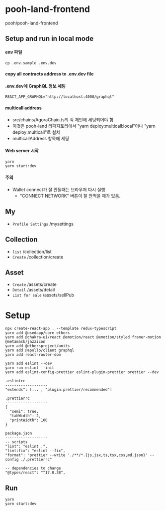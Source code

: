 # pooh-land-frontend

pooh/pooh-land-frontend

## Setup and run in local mode
#### env 파일 
```
cp .env.sample .env.dev
```
#### copy all contracts address to .env.dev file

#### .env.dev에 GraphQL 정보 세팅
```
REACT_APP_GRAPHQL="http://localhost:4000/graphql"
```

#### multicall address
- src/chains/AgoraChain.ts의 각 체인에 세팅되어야 함.
- 이것은 pooh-land 리파지토리에서 "yarn deploy:multicall:local"이나 "yarn deploy:multicall"로 설치
- multicallAddress 항목에 세팅

#### Web server 시작
```
yarn 
yarn start:dev
```

#### 주의
- Wallet connect가 잘 안될때는 브라우저 다시 실행
  - "CONNECT NETWORK" 버튼이 잘 안먹을 때가 있음.


## My

- `Profile Settings` /mysettings

## Collection

- `list` /collection/list
- `Create` /collection/create

## Asset

- `Create` /assets/create
- `Detail` /assets/detail
- `List for sale` /assets/sellPub

# Setup

```
npx create-react-app . --template redux-typescript
yarn add @usedapp/core ethers
yarn add @chakra-ui/react @emotion/react @emotion/styled framer-motion @metamask/jazzicon
yarn add @ethersproject/units
yarn add @apollo/client graphql
yarn add react-router-dom

yarn add eslint --dev
yarn run eslint --init
yarn add eslint-config-prettier eslint-plugin-prettier prettier --dev

.eslintrc
-------------------
"extends": [... , "plugin:prettier/recommended"]

.prettierrc
-------------------
{
  "semi": true,
  "tabWidth": 2,
  "printWidth": 100
}

package.json
-------------------
-- scripts
"lint": "eslint .",
"lint:fix": "eslint --fix",
"format": "prettier --write './**/*.{js,jsx,ts,tsx,css,md,json}' --config ./.prettierrc"

-- dependencies to change
"@types/react": "^17.0.38",
```

## Run
```
yarn 
yarn start:dev
```

